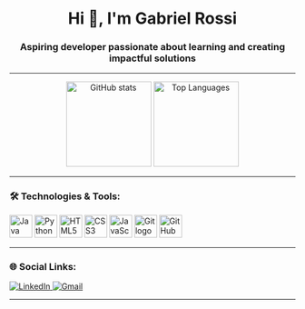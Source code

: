 <h1 align="center">Hi 👋, I'm Gabriel Rossi</h1>
<h3 align="center">Aspiring developer passionate about learning and creating impactful solutions</h3>

---

<div align="center">
  <img src="https://github-readme-stats.vercel.app/api?username=GabrielRossi01&show_icons=true&theme=prussian&include_all_commits=true&count_private=true" alt="GitHub stats" height="150" />
  <img src="https://github-readme-stats.vercel.app/api/top-langs/?username=GabrielRossi01&layout=compact&theme=prussian" alt="Top Languages" height="150" />
</div>

---

### 🛠️ Technologies & Tools:
<div align="left">
  <img src="https://cdn.jsdelivr.net/gh/devicons/devicon/icons/java/java-original.svg" height="40" alt="Java logo" />
  <img src="https://cdn.jsdelivr.net/gh/devicons/devicon/icons/python/python-original.svg" height="40" alt="Python logo" />
  <img src="https://cdn.jsdelivr.net/gh/devicons/devicon/icons/html5/html5-original.svg" height="40" alt="HTML5 logo" />
  <img src="https://cdn.jsdelivr.net/gh/devicons/devicon/icons/css3/css3-original.svg" height="40" alt="CSS3 logo" />
  <img src="https://cdn.jsdelivr.net/gh/devicons/devicon/icons/javascript/javascript-original.svg" height="40" alt="JavaScript logo" />
  <img src="https://cdn.jsdelivr.net/gh/devicons/devicon/icons/git/git-original.svg" height="40" alt="Git logo" />
  <img src="https://cdn.jsdelivr.net/gh/devicons/devicon/icons/github/github-original.svg" height="40" alt="GitHub logo" />
</div>

---

### 🌐 Social Links:
<div align="left">
  <a href="https://www.linkedin.com/in/gabriel-rossi-155baa324/" target="_blank">
    <img src="https://img.shields.io/badge/LinkedIn-0077B5?logo=linkedin&logoColor=white&style=for-the-badge" alt="LinkedIn" />
  </a>
  <a href="mailto:rossi17006@gmail.com" target="_blank">
    <img src="https://img.shields.io/badge/Gmail-D14836?logo=gmail&logoColor=white&style=for-the-badge" alt="Gmail" />
  </a>
</div>


---



